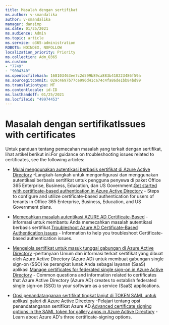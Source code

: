 ```yaml
---
title: Masalah dengan sertifikat
ms.author: v-smandalika
author: v-smandalika
manager: dansimp
ms.date: 01/25/2021
ms.audience: Admin
ms.topic: article
ms.service: o365-administration
ROBOTS: NOINDEX, NOFOLLOW
localization_priority: Priority
ms.collection: Adm_O365
ms.custom:
- "7749"
- "9004340"
ms.openlocfilehash: 168103463ee7c2d599b89ca883b410223486f59a
ms.sourcegitcommit: 029c4697b77ce996d41ca74c4fa86de1bb84bd99
ms.translationtype: MT
ms.contentlocale: id-ID
ms.lasthandoff: 01/25/2021
ms.locfileid: "49974453"
---
```

# <a name="issues-with-certificates"></a><span data-ttu-id="af414-102">Masalah dengan sertifikat</span><span class="sxs-lookup"><span data-stu-id="af414-102">Issues with certificates</span></span>

<span data-ttu-id="af414-103">Untuk panduan tentang pemecahan masalah yang terkait dengan sertifikat, lihat artikel berikut ini:</span><span class="sxs-lookup"><span data-stu-id="af414-103">For guidance on troubleshooting issues related to certificates, see the following articles:</span></span>

- <span data-ttu-id="af414-104">[Mulai menggunakan autentikasi berbasis sertifikat di Azure Active Directory](https://docs.microsoft.com/azure/active-directory/authentication/active-directory-certificate-based-authentication-get-started)  -Langkah-langkah untuk mengonfigurasi dan menggunakan autentikasi berbasis sertifikat untuk pengguna penyewa di paket Office 365 Enterprise, Business, Education, dan US Government.</span><span class="sxs-lookup"><span data-stu-id="af414-104">[Get started with certificate-based authentication in Azure Active Directory](https://docs.microsoft.com/azure/active-directory/authentication/active-directory-certificate-based-authentication-get-started)  - Steps to configure and utilize certificate-based authentication for users of tenants in Office 365 Enterprise, Business, Education, and US Government plans.</span></span>

- <span data-ttu-id="af414-105">[Memecahkan masalah autentikasi AZURE AD Certificate-Based](https://docs.microsoft.com/troubleshoot/azure/active-directory/certificate-based-authenticate-issue)  -informasi untuk membantu Anda memecahkan masalah autentikasi berbasis sertifikat.</span><span class="sxs-lookup"><span data-stu-id="af414-105">[Troubleshoot Azure AD Certificate-Based Authentication issues](https://docs.microsoft.com/troubleshoot/azure/active-directory/certificate-based-authenticate-issue)  - Information to help you troubleshoot Certificate-based authentication issues.</span></span>

- <span data-ttu-id="af414-106">[Mengelola sertifikat untuk masuk tunggal gabungan di Azure Active Directory](https://docs.microsoft.com/azure/active-directory/manage-apps/manage-certificates-for-federated-single-sign-on)  -pertanyaan Umum dan informasi terkait sertifikat yang dibuat oleh Azure Active Directory (Azure AD) untuk membuat gabungan single sign-on (SSO) ke perangkat lunak Anda sebagai layanan (SaaS) aplikasi.</span><span class="sxs-lookup"><span data-stu-id="af414-106">[Manage certificates for federated single sign-on in Azure Active Directory](https://docs.microsoft.com/azure/active-directory/manage-apps/manage-certificates-for-federated-single-sign-on)  - Common questions and information related to certificates that Azure Active Directory (Azure AD) creates to establish federated single sign-on (SSO) to your software as a service (SaaS) applications.</span></span>

- <span data-ttu-id="af414-107">[Opsi penandatanganan sertifikat tingkat lanjut di TOKEN SAML untuk aplikasi galeri di Azure Active Directory](https://docs.microsoft.com/azure/active-directory/manage-apps/certificate-signing-options)  -Pelajari tentang opsi penandatanganan sertifikat Azure AD.</span><span class="sxs-lookup"><span data-stu-id="af414-107">[Advanced certificate signing options in the SAML token for gallery apps in Azure Active Directory](https://docs.microsoft.com/azure/active-directory/manage-apps/certificate-signing-options)  - Learn about Azure AD's three certificate-signing options.</span></span>
